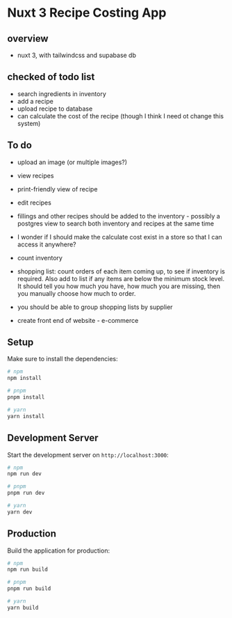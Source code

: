 # Nuxt 3 Recipe Costing App

## overview

- nuxt 3, with tailwindcss and supabase db

## checked of todo list

- search ingredients in inventory
- add a recipe
- upload recipe to database
- can calculate the cost of the recipe (though I think I need ot change this system)

## To do

- upload an image (or multiple images?)
- view recipes
- print-friendly view of recipe
- edit recipes
- fillings and other recipes should be added to the inventory - possibly a postgres view to search both inventory and recipes at the same time
- I wonder if I should make the calculate cost exist in a store so that I can access it anywhere?
- count inventory
- shopping list: count orders of each item coming up, to see if inventory is required. Also add to list if any items are below the minimum stock level. It should tell you how much you have, how much you are missing, then you manually choose how much to order.
- you should be able to group shopping lists by supplier

- create front end of website - e-commerce

## Setup

Make sure to install the dependencies:

```bash
# npm
npm install

# pnpm
pnpm install

# yarn
yarn install
```

## Development Server

Start the development server on `http://localhost:3000`:

```bash
# npm
npm run dev

# pnpm
pnpm run dev

# yarn
yarn dev
```

## Production

Build the application for production:

```bash
# npm
npm run build

# pnpm
pnpm run build

# yarn
yarn build
```
